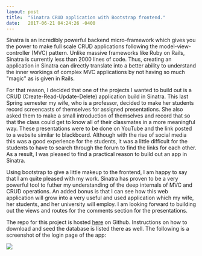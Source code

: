 ```yaml
---
layout: post
title:  "Sinatra CRUD application with Bootstrap frontend."
date:   2017-06-21 04:24:26 -0400
---
```



Sinatra is an incredibly powerful backend micro-framework which gives you the power to make full scale CRUD applications following the model-view-controller (MVC) pattern. Unlike massive frameworks like Ruby on Rails, Sinatra is currently less than 2000 lines of code. Thus, creating an application in Sinatra can directly translate into a better ability to understand the inner workings of complex MVC applications by not having so much "magic" as is given in Rails.

For that reason, I decided that one of the projects I wanted to build out is a CRUD (Create-Read-Update-Delete) application build in Sinatra. This last Spring semester my wife, who is a professor, decided to make her students record screencasts of themselves for assigned presentations. She also asked them to make a small introduction of themselves and record that so that the class could get to know all of their classmates in a more meaningful way. These presentations were to be done on YouTube and the link posted to a website similar to blackboard. Although with the rise of social media this was a good experience for the students, it was a little difficult for the students to have to search through the forum to find the links for each other. As a result, I was pleased to find a practical reason to build out an app in Sinatra.

Using bootstrap to give a little makeup to the frontend, I am happy to say that I am quite pleased with my work. Sinatra has proven to be a very powerful tool to futher my understanding of the deep internals of MVC and CRUD operations. An added bonus is that I can see how this web application will grow into a very useful and used application which my wife, her students, and her university will employ. I am looking forward to building out the views and routes for the comments section for the presentations.

The repo for this project is hosted [here](https://github.com/WilliamBarela/sinatra-business-classroom) on Github. Instructions on how to download and seed the database is listed there as well. The following is a screenshot of the login page of the app:

![](https://raw.githubusercontent.com/WilliamBarela/sinatra-business-classroom/master/public/img/sinatra.png)
